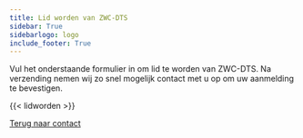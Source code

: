 ```yaml
---
title: Lid worden van ZWC-DTS
sidebar: True
sidebarlogo: logo
include_footer: True
---
```



Vul het onderstaande formulier in om lid te worden van ZWC-DTS. Na verzending nemen wij zo snel mogelijk contact met u op om uw aanmelding te bevestigen.

{{< lidworden >}}

<div class="buttons is-left mt-5">
  <a href="/contact" class="button is-danger">
    <span>Terug naar contact</span>
  </a>
</div>
